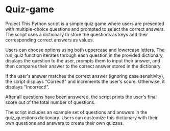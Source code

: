 # Quiz-game
Project
This Python script is a simple quiz game where users are presented with multiple-choice questions and prompted to select the correct answers. 
The script uses a dictionary to store the questions as keys and their corresponding correct answers as values.

Users can choose options using both uppercase and lowercase letters. 
The run_quiz function iterates through each question in the provided dictionary, displays the question to the user, prompts them to input their answer, and then compares their answer to the correct answer stored in the dictionary.

If the user's answer matches the correct answer (ignoring case sensitivity), the script displays "Correct!" and increments the user's score. Otherwise, it displays "Incorrect!".

After all questions have been answered, the script prints the user's final score out of the total number of questions.

The script includes an example set of questions and answers in the quiz_questions dictionary. Users can customize this dictionary with their own questions and answers to create their own quizzes.
